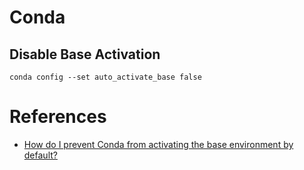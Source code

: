# Conda

## Disable Base Activation

```
conda config --set auto_activate_base false
```

# References

- [How do I prevent Conda from activating the base environment by default?](https://stackoverflow.com/questions/54429210/how-do-i-prevent-conda-from-activating-the-base-environment-by-default)
